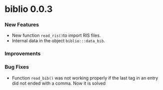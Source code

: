 biblio 0.0.3
============

### New Features

* New function `read_ris()`to import RIS files.
* Internal data in the object `biblio:::data_bib`.

### Improvements

### Bug Fixes

* Function `read_bib()` was not working properly if the last tag in an entry
  did not ended with a comma. Now it is solved
